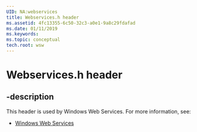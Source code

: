 ```yaml
---
UID: NA:webservices
title: Webservices.h header
ms.assetid: 4fc13355-6c50-32c3-a0e1-9a8c29fdafad
ms.date: 01/11/2019
ms.keywords: 
ms.topic: conceptual
tech.root: wsw
---
```


# Webservices.h header


## -description


This header is used by Windows Web Services. For more information, see:

- [Windows Web Services](../_wsw/index.md)

